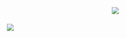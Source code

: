 <img align="right" src="https://visitor-badge.laobi.icu/badge?page_id=MobinaAbf.MobinaAbf" />

<h1 align="center">
    <img src="https://readme-typing-svg.herokuapp.com/?font=Righteous&size=35&center=true&vCenter=true&width=500&height=70&duration=4000&lines=Hi+There!+👋;+I'm+Mobina_Abf;" />
</h1>

<h3 align="center"></h3>

<br/>
